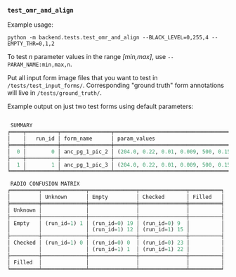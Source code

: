 ### `test_omr_and_align`

Example usage:

```python -m backend.tests.test_omr_and_align --BLACK_LEVEL=0,255,4 --EMPTY_THR=0,1,2```

To test *n* parameter values in the range *[min,max]*, use `--PARAM_NAME:min,max,n`.

Put all input form image files that you want to test in `/tests/test_input_forms/`.
Corresponding "ground truth" form annotations will live in `/tests/ground_truth/`.

Example output on just two test forms using default parameters:
```python -m backend.tests.test_omr_and_align

 SUMMARY
╒════╤══════════╤════════════════╤═══════════════════════════════════════════╤═════════════════╤═════════════════╤══════════════════════════════╕
│    │   run_id │ form_name      │ param_values                              │   num_questions │   num_incorrect │   omr_and_align_elapsed_time │
╞════╪══════════╪════════════════╪═══════════════════════════════════════════╪═════════════════╪═════════════════╪══════════════════════════════╡
│  0 │        0 │ anc_pg_1_pic_2 │ (204.0, 0.22, 0.01, 0.009, 500, 0.15, 40) │              60 │              18 │                      1.68165 │
├────┼──────────┼────────────────┼───────────────────────────────────────────┼─────────────────┼─────────────────┼──────────────────────────────┤
│  1 │        1 │ anc_pg_1_pic_3 │ (204.0, 0.22, 0.01, 0.009, 500, 0.15, 40) │              60 │              26 │                      1.83573 │
╘════╧══════════╧════════════════╧═══════════════════════════════════════════╧═════════════════╧═════════════════╧══════════════════════════════╛

 RADIO CONFUSION MATRIX
╒═════════╤══════════════╤═══════════════╤═══════════════╤══════════╕
│         │ Unknown      │ Empty         │ Checked       │ Filled   │
╞═════════╪══════════════╪═══════════════╪═══════════════╪══════════╡
│ Unknown │              │               │               │          │
├─────────┼──────────────┼───────────────┼───────────────┼──────────┤
│ Empty   │ (run_id=1) 1 │ (run_id=0) 19 │ (run_id=0) 9  │          │
│         │              │ (run_id=1) 12 │ (run_id=1) 15 │          │
├─────────┼──────────────┼───────────────┼───────────────┼──────────┤
│ Checked │ (run_id=1) 0 │ (run_id=0) 0  │ (run_id=0) 23 │          │
│         │              │ (run_id=1) 1  │ (run_id=1) 22 │          │
├─────────┼──────────────┼───────────────┼───────────────┼──────────┤
│ Filled  │              │               │               │          │
╘═════════╧══════════════╧═══════════════╧═══════════════╧══════════╛
```
